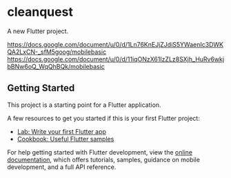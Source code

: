 # cleanquest

A new Flutter project.

https://docs.google.com/document/u/0/d/1Ln76KnEJjZJdiS5YWaenIc3DWKQA2LxCN-_sfM5goog/mobilebasic
https://docs.google.com/document/u/0/d/11iqONzX61IzZLz8SXjh_HuRv6wkjbBNw6oQ_WqQhBQk/mobilebasic
## Getting Started

This project is a starting point for a Flutter application.

A few resources to get you started if this is your first Flutter project:

- [Lab: Write your first Flutter app](https://docs.flutter.dev/get-started/codelab)
- [Cookbook: Useful Flutter samples](https://docs.flutter.dev/cookbook)

For help getting started with Flutter development, view the
[online documentation](https://docs.flutter.dev/), which offers tutorials,
samples, guidance on mobile development, and a full API reference.
